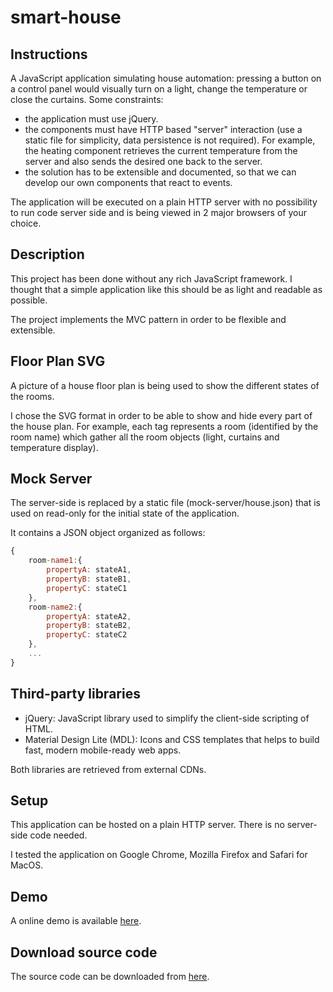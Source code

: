 # smart-house

## Instructions

A JavaScript application simulating house automation: pressing a button on a control panel would visually turn on a light, change the temperature or close the curtains. Some constraints:

* the application must use jQuery.
* the components must have HTTP based "server" interaction (use a static file for simplicity, data persistence is not required). For example, the heating component retrieves the current temperature from the server and also sends the desired one back to the server.
* the solution has to be extensible and documented, so that we can develop our own components that react to events.

The application will be executed on a plain HTTP server with no possibility to run code server side and is being viewed in 2 major browsers of your choice.

## Description

This project has been done without any rich JavaScript framework.
I thought that a simple application like this should be as light and readable as possible.

The project implements the MVC pattern in order to be flexible and extensible.

## Floor Plan SVG

A picture of a house floor plan is being used to show the different states of the rooms.

I chose the SVG format in order to be able to show and hide every part of the house plan.
For example, each <g> tag represents a room (identified by the room name) which gather all the room objects (light, curtains and temperature display).

## Mock Server

The server-side is replaced by a static file (mock-server/house.json) that is used on read-only for the initial state of the application.

It contains a JSON object organized as follows:

```javascript
{
    room-name1:{
        propertyA: stateA1,
        propertyB: stateB1,
        propertyC: stateC1
    },
    room-name2:{
        propertyA: stateA2,
        propertyB: stateB2,
        propertyC: stateC2
    },
    ...
}
```

## Third-party libraries

* jQuery: JavaScript library used to simplify the client-side scripting of HTML.
* Material Design Lite (MDL): Icons and CSS templates that helps to build fast, modern mobile-ready web apps.

Both libraries are retrieved from external CDNs.

## Setup

This application can be hosted on a plain HTTP server. There is no server-side code needed.

I tested the application on Google Chrome, Mozilla Firefox and Safari for MacOS.

## Demo

A online demo is available [here](https://thomasknobloch.github.io/smart-house/).

## Download source code

The source code can be downloaded from [here](https://github.com/ThomasKnobloch/smart-house/archive/master.zip).
